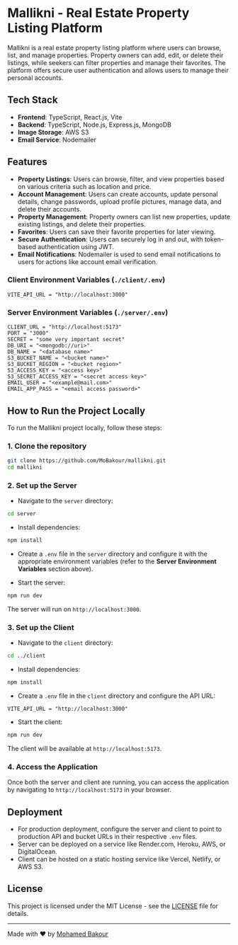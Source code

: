 # Mallikni - Real Estate Property Listing Platform

Mallikni is a real estate property listing platform where users can browse, list, and manage properties. Property owners can add, edit, or delete their listings, while seekers can filter properties and manage their favorites. The platform offers secure user authentication and allows users to manage their personal accounts.

## Tech Stack

-   **Frontend**: TypeScript, React.js, Vite
-   **Backend**: TypeScript, Node.js, Express.js, MongoDB
-   **Image Storage**: AWS S3
-   **Email Service**: Nodemailer

## Features

-   **Property Listings**: Users can browse, filter, and view properties based on various criteria such as location and price.
-   **Account Management**: Users can create accounts, update personal details, change passwords, upload profile pictures, manage data, and delete their accounts.
-   **Property Management**: Property owners can list new properties, update existing listings, and delete their properties.
-   **Favorites**: Users can save their favorite properties for later viewing.
-   **Secure Authentication**: Users can securely log in and out, with token-based authentication using JWT.
-   **Email Notifications**: Nodemailer is used to send email notifications to users for actions like account email verification.

### Client Environment Variables (`./client/.env`)

```env
VITE_API_URL = "http://localhost:3000"
```

### Server Environment Variables (`./server/.env`)

```env
CLIENT_URL = "http://localhost:5173"
PORT = "3000"
SECRET = "some very important secret"
DB_URI = "<mongodb://uri>"
DB_NAME = "<database name>"
S3_BUCKET_NAME = "<bucket name>"
S3_BUCKET_REGION = "<bucket region>"
S3_ACCESS_KEY = "<access key>"
S3_SECRET_ACCESS_KEY = "<secret access key>"
EMAIL_USER = "<example@mail.com>"
EMAIL_APP_PASS = "<email access password>"
```

## How to Run the Project Locally

To run the Mallikni project locally, follow these steps:

### 1. Clone the repository

```bash
git clone https://github.com/MoBakour/mallikni.git
cd mallikni
```

### 2. Set up the Server

-   Navigate to the `server` directory:

```bash
cd server
```

-   Install dependencies:

```bash
npm install
```

-   Create a `.env` file in the `server` directory and configure it with the appropriate environment variables (refer to the **Server Environment Variables** section above).

-   Start the server:

```bash
npm run dev
```

The server will run on `http://localhost:3000`.

### 3. Set up the Client

-   Navigate to the `client` directory:

```bash
cd ../client
```

-   Install dependencies:

```bash
npm install
```

-   Create a `.env` file in the `client` directory and configure the API URL:

```env
VITE_API_URL = "http://localhost:3000"
```

-   Start the client:

```bash
npm run dev
```

The client will be available at `http://localhost:5173`.

### 4. Access the Application

Once both the server and client are running, you can access the application by navigating to `http://localhost:5173` in your browser.

## Deployment

-   For production deployment, configure the server and client to point to production API and bucket URLs in their respective `.env` files.
-   Server can be deployed on a service like Render.com, Heroku, AWS, or DigitalOcean.
-   Client can be hosted on a static hosting service like Vercel, Netlify, or AWS S3.

## License

This project is licensed under the MIT License - see the [LICENSE](LICENSE) file for details.

---

Made with ❤️ by [Mohamed Bakour](https://bakour.dev)
